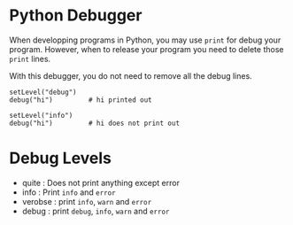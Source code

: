 # Python Debugger
When developping programs in Python, you may use `print` for debug your program. However, when to release your program you need to delete those `print` lines.

With this debugger, you do not need to remove all the debug lines.
```
setLevel("debug")
debug("hi")         # hi printed out

setLevel("info")
debug("hi")         # hi does not print out
```

# Debug Levels
- quite   : Does not print anything except error
- info    : Print `info` and `error`
- verobse : print `info`, `warn` and `error`
- debug   : print `debug`, `info`, `warn` and `error`


